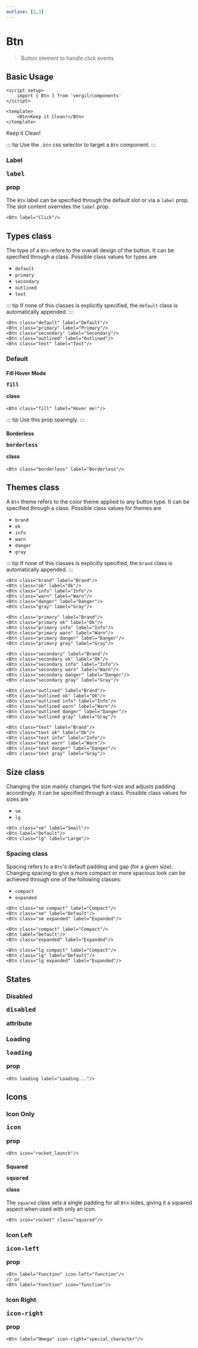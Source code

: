 ```yaml
---
outline: [2,3]
---
```


# Btn

> Button element to handle click events

<script setup>
    import { Btn, Loader } from 'vergil/components'
</script>

## Basic Usage

```vue
<script setup>
    import { Btn } from 'vergil/components'
</script>

<template>
    <Btn>Keep it Clean!</Btn>
</template>
```
<Demo>
    <Btn>Keep it Clean!</Btn>
</Demo>

::: tip
Use the `.btn` css selector to target a `Btn` component.
:::

### Label <Badge type="info"><pre>label</pre> prop</Badge>

The `Btn` label can be specified through the default slot or via a `label` prop. The slot content overrides the `label` prop.

```vue
<Btn label="Click"/>
```

## Types <Badge type="info">class</Badge>

The type of a `Btn` refers to the overall design of the button. It can be specified through a class. Possible class values for types are

- `default`
- `primary`
- `secondary`
- `outlined`
- `text`

::: tip
If none of this classes is explicitly specified, the `default` class is automatically appended.
:::

```vue
<Btn class="default" label="Default"/>
<Btn class="primary" label="Primary"/>
<Btn class="secondary" label="Secondary"/>
<Btn class="outlined" label="Outlined"/>
<Btn class="text" label="Text"/>
```
<Demo>
    <Btn class="default brand" label="Default"/>
    <Btn class="primary" label="Primary"/>
    <Btn class="secondary" label="Secondary"/>
    <Btn class="outlined" label="Outlined"/>
    <Btn class="text" label="text"/>
</Demo>

### Default

#### Fill Hover Mode <Badge type="info"><pre>fill</pre> class</Badge>

```vue
<Btn class="fill" label="Hover me!"/>
```
<Demo>
    <Btn class="fill" label="Hover me!"/>
</Demo>

::: tip
Use this prop sparingly.
:::

#### Borderless <Badge type="info"><pre>borderless</pre> class</Badge>

```vue
<Btn class="borderless" label="Borderless"/>
```
<Demo>
    <Btn class="borderless" label="Borderless"/>
</Demo>

## Themes <Badge type="info">class</Badge>

A `Btn` theme refers to the color theme applied to any button type. It can be specified through a class. Possible class values for themes are

- `brand`
- `ok`
- `info`
- `warn`
- `danger`
- `gray`

::: tip
If none of this classes is explicitly specified, the `brand` class is automatically appended.
:::

```vue
<Btn class="brand" label="Brand"/>
<Btn class="ok" label="Ok"/>
<Btn class="info" label="Info"/>
<Btn class="warn" label="Warn"/>
<Btn class="danger" label="Danger"/>
<Btn class="gray" label="Gray"/>
```

<Demo>
    <Btn class="brand" label="Brand"/>
    <Btn class="ok" label="Ok"/>
    <Btn class="info" label="Info"/>
    <Btn class="warn" label="Warn"/>
    <Btn class="danger" label="Danger"/>
    <Btn class="gray" label="Gray"/>
</Demo>


```vue
<Btn class="primary" label="Brand"/>
<Btn class="primary ok" label="Ok"/>
<Btn class="primary info" label="Info"/>
<Btn class="primary warn" label="Warn"/>
<Btn class="primary danger" label="Danger"/>
<Btn class="primary gray" label="Gray"/>

<Btn class="secondary" label="Brand"/>
<Btn class="secondary ok" label="Ok"/>
<Btn class="secondary info" label="Info"/>
<Btn class="secondary warn" label="Warn"/>
<Btn class="secondary danger" label="Danger"/>
<Btn class="secondary gray" label="Gray"/>

<Btn class="outlined" label="Brand"/>
<Btn class="outlined ok" label="Ok"/>
<Btn class="outlined info" label="Info"/>
<Btn class="outlined warn" label="Warn"/>
<Btn class="outlined danger" label="Danger"/>
<Btn class="outlined gray" label="Gray"/>

<Btn class="text" label="Brand"/>
<Btn class="text ok" label="Ok"/>
<Btn class="text info" label="Info"/>
<Btn class="text warn" label="Warn"/>
<Btn class="text danger" label="Danger"/>
<Btn class="text gray" label="Gray"/>
```

<Demo>
    <div class="col">
        <div class="row center">
            <Btn class="primary" label="Brand"/>
            <Btn class="primary ok" label="Ok"/>
            <Btn class="primary info" label="Info"/>
            <Btn class="primary warn" label="Warn"/>
            <Btn class="primary danger" label="Danger"/>
            <Btn class="primary gray" label="Gray"/>
        </div>
        <div class="row center">
            <Btn class="secondary" label="Brand"/>
            <Btn class="secondary ok" label="Ok"/>
            <Btn class="secondary info" label="Info"/>
            <Btn class="secondary warn" label="Warn"/>
            <Btn class="secondary danger" label="Danger"/>
            <Btn class="secondary gray" label="Gray"/>
        </div>
        <div class="row center">
            <Btn class="outlined" label="Brand"/>
            <Btn class="outlined ok" label="Ok"/>
            <Btn class="outlined info" label="Info"/>
            <Btn class="outlined warn" label="Warn"/>
            <Btn class="outlined danger" label="Danger"/>
            <Btn class="outlined gray" label="Gray"/>
        </div>
        <div class="row center">
            <Btn class="text" label="Brand"/>
            <Btn class="text ok" label="Ok"/>
            <Btn class="text info" label="Info"/>
            <Btn class="text warn" label="Warn"/>
            <Btn class="text danger" label="Danger"/>
            <Btn class="text gray" label="Gray"/>
        </div>
    </div>
</Demo>

## Size <Badge type="info">class</Badge>

Changing the size mainly changes the font-size and adjusts padding accordingly. It can be specified through a class. Possible class values for sizes are

- `sm`
- `lg`

```vue
<Btn class="sm" label="Small"/>
<Btn label="Default"/>
<Btn class="lg" label="Large"/>
```
<Demo>
    <Btn class="sm" label="Small"/>
    <Btn label="Default"/>
    <Btn class="lg" label="Large"/>
</Demo>

### Spacing <Badge type="info">class</Badge>

Spacing refers to a `Btn`'s default padding and gap (for a given size). Changing spacing to give a more compact or more spacious look can be achieved through one of the following classes:

- `compact`
- `expanded`

```vue
<Btn class="sm compact" label="Compact"/>
<Btn class="sm" label="Default"/>
<Btn class="sm expanded" label="Expanded"/>

<Btn class="compact" label="Compact"/>
<Btn label="Default"/>
<Btn class="expanded" label="Expanded"/>

<Btn class="lg compact" label="Compact"/>
<Btn class="lg" label="Default"/>
<Btn class="lg expanded" label="Expanded"/>
```

<Demo>
    <div class="col center">
        <div class="row center">
            <Btn class="sm compact" label="Compact"/>
            <Btn class="sm" label="Default"/>
            <Btn class="sm expanded" label="Expanded"/>
        </div>
        <div class="row center">
            <Btn class="compact" label="Compact"/>
            <Btn label="Default"/>
            <Btn class="expanded" label="Expanded"/>
        </div>
        <div class="row center">
            <Btn class="lg compact" label="Compact"/>
            <Btn class="lg" label="Default"/>
            <Btn class="lg expanded" label="Expanded"/>
        </div>
    </div>
</Demo>

## States

### Disabled <Badge type="info"><pre>disabled</pre> attribute</Badge>

<Demo>
    <Btn disabled label="Disabled"/>
    <Btn class="primary btn3d btn-3d" disabled label="Disabled"/>
    <Btn class="secondary" disabled label="Disabled"/>
    <Btn class="outlined" disabled label="Disabled"/>
    <Btn class="text" disabled label="Disabled"/>
</Demo>

### Loading <Badge type="info"><pre>loading</pre> prop</Badge>

```vue
<Btn loading label="Loading..."/>
```

<Demo>
    <Btn label="Loading" loading/>
    <Btn label="Loading" class="primary" loading/>
    <Btn label="Loading" class="secondary" loading/>
    <Btn label="Loading" class="outlined" loading/>
    <Btn label="Loading" class="text" loading/>
</Demo>

<Demo>
    <div class="row center">
        <Btn label="Loading" class="ok" loading/>
        <Btn label="Loading" class="ok primary" loading/>
        <Btn label="Loading" class="ok secondary" loading/>
        <Btn label="Loading" class="ok outlined" loading/>
        <Btn label="Loading" class="ok text" loading/>
    </div>
    <div class="row center">
        <Btn label="Loading" class="info" loading/>
        <Btn label="Loading" class="info primary" loading/>
        <Btn label="Loading" class="info secondary" loading/>
        <Btn label="Loading" class="info outlined" loading/>
        <Btn label="Loading" class="info text" loading/>
    </div>
    <div class="row center">
        <Btn label="Loading" class="warn" loading/>
        <Btn label="Loading" class="warn primary" loading/>
        <Btn label="Loading" class="warn secondary" loading/>
        <Btn label="Loading" class="warn outlined" loading/>
        <Btn label="Loading" class="warn text" loading/>
    </div>
    <div class="row center">
        <Btn label="Loading" class="danger" loading/>
        <Btn label="Loading" class="danger primary" loading/>
        <Btn label="Loading" class="danger secondary" loading/>
        <Btn label="Loading" class="danger outlined" loading/>
        <Btn label="Loading" class="danger text" loading/>
    </div>
    <div class="row center">
        <Btn label="Loading" class="gray" loading/>
        <Btn label="Loading" class="gray primary" loading/>
        <Btn label="Loading" class="gray secondary" loading/>
        <Btn label="Loading" class="gray outlined" loading/>
        <Btn label="Loading" class="gray text" loading/>
    </div>
</Demo>

<Demo>
    <div class="col center">
        <div class="row center">
            <Btn label="Loading" loading class="sm compact"/>
            <Btn label="Loading" loading class="sm"/>
            <Btn label="Loading" loading class="sm expanded"/>
        </div>
        <div class="row center">
            <Btn label="Loading" loading class="compact"/>
            <Btn label="Loading" loading/>
            <Btn label="Loading" loading class="expanded"/>
        </div>
        <div class="row center">
            <Btn label="Loading" loading class="lg compact"/>
            <Btn label="Loading" loading class="lg"/>
            <Btn label="Loading" loading class="lg expanded"/>
        </div>
    </div>
</Demo>

## Icons

### Icon Only <Badge type="info"><pre>icon</pre> prop</Badge>

```vue
<Btn icon="rocket_launch"/>
```

<Demo>
    <Btn icon="rocket_launch"/>
    <Btn icon="rocket_launch" class="primary"/>
    <Btn icon="rocket_launch" class="secondary"/>
    <Btn icon="rocket_launch" class="outlined"/>
    <Btn icon="rocket_launch" class="text"/>
</Demo>

<Demo>
    <div class="row center">
        <Btn icon="rocket_launch" class="ok"/>
        <Btn icon="rocket_launch" class="ok primary"/>
        <Btn icon="rocket_launch" class="ok secondary"/>
        <Btn icon="rocket_launch" class="ok outlined"/>
        <Btn icon="rocket_launch" class="ok text"/>
    </div>
    <div class="row center">
        <Btn icon="rocket_launch" class="info"/>
        <Btn icon="rocket_launch" class="info primary"/>
        <Btn icon="rocket_launch" class="info secondary"/>
        <Btn icon="rocket_launch" class="info outlined"/>
        <Btn icon="rocket_launch" class="info text"/>
    </div>
    <div class="row center">
        <Btn icon="rocket_launch" class="warn"/>
        <Btn icon="rocket_launch" class="warn primary"/>
        <Btn icon="rocket_launch" class="warn secondary"/>
        <Btn icon="rocket_launch" class="warn outlined"/>
        <Btn icon="rocket_launch" class="warn text"/>
    </div>
    <div class="row center">
        <Btn icon="rocket_launch" class="danger"/>
        <Btn icon="rocket_launch" class="danger primary"/>
        <Btn icon="rocket_launch" class="danger secondary"/>
        <Btn icon="rocket_launch" class="danger outlined"/>
        <Btn icon="rocket_launch" class="danger text"/>
    </div>
    <div class="row center">
        <Btn icon="rocket_launch" class="gray"/>
        <Btn icon="rocket_launch" class="gray primary"/>
        <Btn icon="rocket_launch" class="gray secondary"/>
        <Btn icon="rocket_launch" class="gray outlined"/>
        <Btn icon="rocket_launch" class="gray text"/>
    </div>
</Demo>

#### Squared <Badge type="info"><pre>squared</pre> class</Badge>

The `squared` class sets a single padding for all `Btn` sides, giving it a squared aspect when used with only an icon.

```vue
<Btn icon="rocket" class="squared"/>
```

<Demo>
    <Btn icon="rocket" class="squared"/>
    <Btn icon="rocket" class="squared primary"/>
    <Btn icon="rocket" class="squared secondary"/>
    <Btn icon="rocket" class="squared outlined"/>
    <Btn icon="rocket" class="squared text"/>
</Demo>

<Demo>
    <div class="col center">
        <div class="row center">
            <Btn icon="rocket" class="outlined squared sm compact"/>
            <Btn icon="rocket" class="outlined squared sm"/>
            <Btn icon="rocket" class="outlined squared sm expanded"/>
        </div>
        <div class="row center">
            <Btn icon="rocket" class="text squared compact"/>
            <Btn icon="rocket" class="text squared"/>
            <Btn icon="rocket" class="text squared expanded"/>
        </div>
        <div class="row center">
            <Btn icon="rocket" class="secondary squared lg compact"/>
            <Btn icon="rocket" class="secondary squared lg"/>
            <Btn icon="rocket" class="secondary squared lg expanded"/>
        </div>
    </div>
</Demo>


### Icon Left <Badge type="info"><pre>icon-left</pre> prop</Badge>

```vue
<Btn label="Function" icon-left="function"/>
// or
<Btn label="Function" icon="function"/>
```

<Demo>
    <Btn label="Function" icon-left="function"/>
    <Btn label="Function" icon-left="function" class="primary"/>
    <Btn label="Function" icon-left="function" class="secondary"/>
    <Btn label="Function" icon-left="function" class="outlined"/>
    <Btn label="Function" icon-left="function" class="text"/>
</Demo>

<Demo>
    <div class="col center">
        <div class="row center">
            <Btn label="Function" icon-left="function" class="sm compact"/>
            <Btn label="Function" icon-left="function" class="sm"/>
            <Btn label="Function" icon-left="function" class="sm expanded"/>
        </div>
        <div class="row center">
            <Btn label="Function" icon-left="function" class="compact"/>
            <Btn label="Function" icon-left="function"/>
            <Btn label="Function" icon-left="function" class="expanded"/>
        </div>
        <div class="row center">
            <Btn label="Function" icon-left="function" class="lg compact"/>
            <Btn label="Function" icon-left="function" class="lg"/>
            <Btn label="Function" icon-left="function" class="lg expanded"/>
        </div>
    </div>
</Demo>

### Icon Right <Badge type="info"><pre>icon-right</pre> prop</Badge>

```vue
<Btn label="Omega" icon-right="special_character"/>
```

<Demo>
    <Btn label="Omega" icon-right="special_character"/>
    <Btn label="Omega" icon-right="special_character" class="primary"/>
    <Btn label="Omega" icon-right="special_character" class="secondary"/>
    <Btn label="Omega" icon-right="special_character" class="outlined"/>
    <Btn label="Omega" icon-right="special_character" class="text"/>
</Demo>

<Demo>
    <div class="col center">
        <div class="row center">
            <Btn label="Omega" icon-right="special_character" class="sm compact"/>
            <Btn label="Omega" icon-right="special_character" class="sm"/>
            <Btn label="Omega" icon-right="special_character" class="sm expanded"/>
        </div>
        <div class="row center">
            <Btn label="Omega" icon-right="special_character" class="compact"/>
            <Btn label="Omega" icon-right="special_character"/>
            <Btn label="Omega" icon-right="special_character" class="expanded"/>
        </div>
        <div class="row center">
            <Btn label="Omega" icon-right="special_character" class="lg compact"/>
            <Btn label="Omega" icon-right="special_character" class="lg"/>
            <Btn label="Omega" icon-right="special_character" class="lg expanded"/>
        </div>
    </div>
</Demo>
